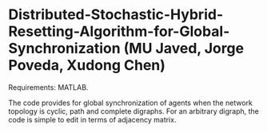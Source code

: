 # Distributed-Stochastic-Hybrid-Resetting-Algorithm-for-Global-Synchronization (MU Javed, Jorge Poveda, Xudong Chen)

Requirements: MATLAB.

The code provides for global synchronization of agents when the network topology is cyclic, path and complete digraphs. For an arbitrary digraph, the code is simple to edit in terms of adjacency matrix. 
